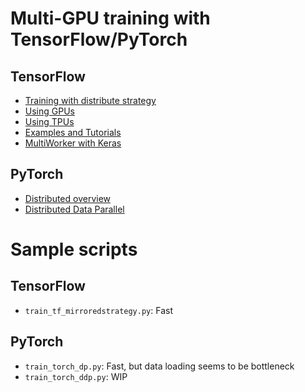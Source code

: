 # Multi-GPU training with TensorFlow/PyTorch

## TensorFlow

- [Training with distribute strategy](https://www.tensorflow.org/guide/distributed_training?hl=ja)
- [Using GPUs](https://www.tensorflow.org/guide/gpu?hl=ja)
- [Using TPUs](https://www.tensorflow.org/guide/tpu?hl=ja)
- [Examples and Tutorials](https://www.tensorflow.org/guide/distributed_training?hl=ja#examples_and_tutorials)
- [MultiWorker with Keras](https://www.tensorflow.org/tutorials/distribute/multi_worker_with_keras)

## PyTorch

- [Distributed overview](https://pytorch.org/tutorials/beginner/dist_overview.html)
- [Distributed Data Parallel](https://pytorch.org/tutorials/intermediate/ddp_tutorial.html)

# Sample scripts

## TensorFlow

- `train_tf_mirroredstrategy.py`: Fast

## PyTorch

- `train_torch_dp.py`: Fast, but data loading seems to be bottleneck
- `train_torch_ddp.py`: WIP

